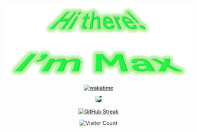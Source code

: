 ![header](./Header.png)

<div align="center">

[![wakatime](https://wakatime.com/badge/user/411707cc-e652-41a0-81f7-5b5255d892a6.svg)](https://wakatime.com/@Hax)

<a href="https://spotify-github-profile.kittinanx.com/api/view?uid=11150582328&redirect=true">
<img src="https://spotify-github-profile.kittinanx.com/api/view?uid=11150582328&cover_image=true&theme=novatorem&show_offline=true&background_color=121212&interchange=false&bar_color=53b14f" style="background-color: #141414"/>
</a>

[![GitHub Streak](https://streak-stats.demolab.com?user=Schlauer-Hax&theme=dark)](https://git.io/streak-stats)

![Visitor Count](https://profile-counter.glitch.me/Schlauer-Hax/count.svg)

</div>
